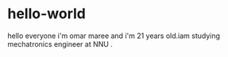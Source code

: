 # hello-world
hello everyone
i'm omar maree and i'm 21 years old.iam studying mechatronics engineer at NNU .
